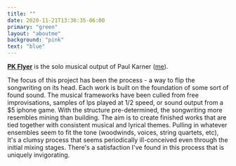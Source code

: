 ```yaml
---
title: ""
date: 2020-11-21T13:36:35-06:00
primary: "green"
layout: "aboutme"
background: "pink"
text: "blue"
---
```

[**PK Flyer**](https://pkflyer.bandcamp.com/) is the solo musical output of Paul Karner ([me](emailto:asf@gmail.com)). 
 
The focus of this project has been the process - a way to flip the songwriting on its head. Each work is built on the foundation of some sort of found sound. The musical frameworks have been culled from free improvisations, samples of lps played at 1/2 speed, or sound output from a $5 iphone game. With the structure pre-determined, the songwriting more resembles mining than building. The aim is to create finished works that are tied together with consistent musical and lyrical themes. Pulling in whatever ensembles seem to fit the tone (woodwinds, voices, string quartets, etc), It's a clumsy process that seems periodically ill-conceived even through the initial mixing stages. There's a satisfaction I've found in this process that is uniquely invigorating.